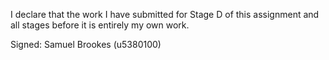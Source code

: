 I declare that the work I have submitted for Stage D of this assignment and all stages before it is entirely my own work.

Signed: Samuel Brookes (u5380100)
